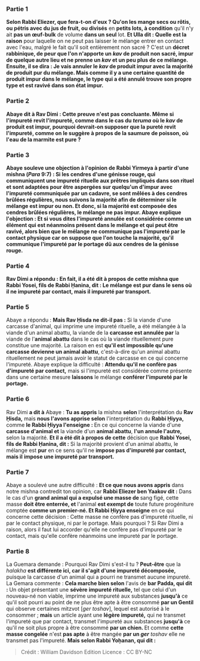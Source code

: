 
### Partie 1
<b>Selon Rabbi Eliezer, que fera-t-on d'eux ? Qu'on les mange secs ou rôtis, ou pétris avec du jus de fruit, ou divisés</b> en <b>petits lots, à condition</b> qu'il n'y ait <b>pas un œuf-bulk</b> de volume <b>dans un seul</b> lot. <b>Et Ulla dit : Quelle est la raison</b> pour laquelle on ne peut pas laisser le mélange entrer en contact avec l'eau, malgré le fait qu'il soit entièrement non sacré ? C'est un <b>décret rabbinique, de peur que l'on n'apporte un <i>kav</i> de produit non sacré, impur</b> <b>de quelque <b>autre lieu et</b> ne prenne <b>un <i>kav</i> et</b> un peu <b>plus de ce mélange</b>. Ensuite, il se dira : <b>Je vais annuler</b> le <i>kav</i> de produit impur <b>avec la majorité</b> de produit pur du mélange. <b>Mais comme il y a une certaine quantité</b> de produit impur dans le mélange, le <b>type</b> qui a été annulé <b>trouve son</b> propre <b>type et est ravivé</b> dans son état impur.

### Partie 2
Abaye <b>dit à</b> Rav Dimi : Cette preuve n'est pas concluante. Même <b>si l'impureté revit l'impureté,</b> comme dans le cas du <i>teruma</i> où le <i>kav</i> de produit est impur, pourquoi devrait-on supposer que la <b>pureté revit l'impureté,</b> comme on le suggère à propos de la saumure de poisson, où l'eau de la marmite est pure ?

### Partie 3
Abaye <b>souleve une objection à</b> l'opinion de Rabbi Yirmeya à partir d'une mishna (<i>Para</i> 9:7) : Si les <b>cendres</b> d'une génisse rouge, qui communiquent une impureté rituelle aux prêtres impliqués dans son rituel et sont <b>adaptées</b> pour être aspergées sur quelqu'un d'impur avec l'impureté communiquée par un cadavre, <b>se sont mêlées</b> à des <b>cendres brûlées régulières, nous suivons la majorité</b> afin <b>de</b> déterminer si le mélange est <b>impur ou non. Et</b> donc, <b>si</b> la <b>majorité est</b> composée des <b>cendres brûlées régulières,</b> le mélange ne <b>pas impur.</b> Abaye explique l'objection : <b>Et si vous dites</b> l'impureté annulée <b>est considérée comme un élément qui est</b> néanmoins présent dans le mélange et qui peut être ravivé, alors <b>bien que</b> le mélange <b>ne communique pas l'impureté par</b> le <b>contact</b> physique car on suppose que l'on touche la majorité, <b>qu'il communique l'impureté par le portage</b> dû aux cendres de la génisse rouge.

### Partie 4
Rav Dimi a répondu : En fait, <b>il a été dit à propos de cette</b> mishna que <b>Rabbi Yosei, fils de Rabbi Ḥanina, dit :</b> Le mélange est <b>pur</b> dans le sens où il ne <b>impureté par contact, mais il</b> impureté par transport.</b>

### Partie 5
Abaye a répondu : <b>Mais Rav Ḥisda ne dit-il pas :</b> Si la viande d'une carcasse d'animal, qui imprime une impureté rituelle, a été mélangée à la viande d'un animal abattu, la viande de la <b>carcasse est annulée par</b> la viande de l'<b>animal abattu</b> dans le cas où la viande rituellement pure constitue une majorité. La raison en est <b>qu'il est impossible qu'une carcasse devienne un animal abattu</b>, c'est-à-dire qu'un animal abattu rituellement ne peut jamais avoir le statut de carcasse en ce qui concerne l'impureté. Abaye explique la difficulté : <b>Attendu qu'il ne confère pas d'impureté par contact,</b> mais si l'impureté est considérée comme présente dans une certaine mesure <b>laissons</b> le mélange <b>conférer l'impureté par le portage.</b>

### Partie 6
Rav Dimi <b>a dit à</b> Abaye : <b>Tu as appris</b> la mishna <b>selon</b> l'interprétation du <b>Rav Ḥisda,</b> mais <b>nous l'avons apprise selon</b> l'interprétation du <b>Rabbi Ḥiyya,</b> comme <b>le Rabbi Ḥiyya l'enseigne : </b> En ce qui concerne la viande d'une <b>carcasse d'animal et</b> la viande d'un <b>animal abattu</b>, <b>l'un annule l'autre,</b> selon la majorité. <b>Et il a été dit à propos de cette</b> décision que <b>Rabbi Yosei, fils de Rabbi Ḥanina, dit :</b> Si la majorité provient d'un animal abattu, le mélange est <b>pur</b> en ce sens qu'il ne <b>impose pas d'impureté par contact, mais il</b> <b>impose une impureté par transport.</b>

### Partie 7
Abaye a soulevé une autre difficulté : <b>Et ce que nous avons appris</b> dans notre mishna contredit ton opinion, car <b>Rabbi Eliezer ben Yaakov dit :</b> Dans le cas d'un <b>grand animal qui a expulsé une masse de </b> sang figé, cette</b> masse <b>doit être enterrée, et</b> l'animal <b>est exempt de</b> toute future progéniture comptée <b>comme un premier-né. Et Rabbi Ḥiyya enseigne</b> en ce qui concerne cette décision : Cette masse ne confère pas d'impureté rituelle, ni par le contact physique, ni par le portage. Mais pourquoi ? Si Rav Dimi a raison, alors il faut lui accorder qu'elle ne confère pas d'impureté par le contact, mais qu'elle confère néanmoins une impureté par le portage.

### Partie 8
La Guemara demande : Pourquoi Rav Dimi s'est-il tu ? <b>Peut-être</b> que la <i>halakha</i> <b>est différente ici, car il s'agit d'une impureté décomposée,</b> puisque la carcasse d'un animal qui a pourri ne transmet aucune impureté. La Gemara commente : <b>Cela marche bien selon</b> l'avis de <b>bar Padda, qui dit : </b> Un objet présentant une <b>sévère</b> <b>impureté rituelle,</b> tel que celui d'un nouveau-né non viable, imprime une impureté aux substances <b>jusqu'à</b> ce qu'il soit pourri au point de ne plus être apte à être consommé <b>par un Gentil</b> qui observe certaines mitzvot [<i>ger toshav</i>], lequel est autorisé à le consommer ; <b>mais</b> un article ayant une <b>légère impureté,</b> qui ne transmet l'impureté que par contact, transmet l'impureté aux substances <b>jusqu'à</b> ce qu'il ne soit plus propre à être consommé <b>par un chien. </b> Et comme <b>cette masse congelée</b> n'est <b>pas apte</b> à être mangée <b>par un <i>ger</i></b> <i>toshav</i> elle ne transmet pas l'impureté. <b>Mais selon Rabbi Yoḥanan, qui dit :</b>

>Crédit : William Davidson Edition
>Licence : CC BY-NC